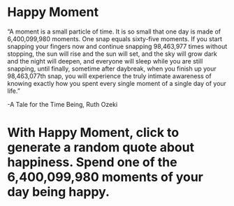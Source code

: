 # Happy Moment

“A moment is a small particle of time. It is so small that one day is made of 6,400,099,980 moments. One snap equals sixty-five moments. If you start snapping your fingers now and continue snapping 98,463,977 times without stopping, the sun will rise and the sun will set, and the sky will grow dark and the night will deepen, and everyone will sleep while you are still snapping, until finally, sometime after daybreak, when you finish up your 98,463,077th snap, you will experience the truly intimate awareness of knowing exactly how you spent every single moment of a single day of your life.” 
 
 -A Tale for the Time Being, Ruth Ozeki




# With Happy Moment, click to generate a random quote about happiness. Spend one of the 6,400,099,980 moments of your day being happy.
